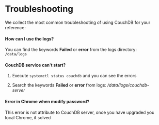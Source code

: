 # Troubleshooting

We collect the most common troubleshooting of using CouchDB for your reference:

#### How can I use the logs?

You can find the keywords **Failed** or **error** from the logs directory: `/data/logs`

#### CouchDB service can't start?

1. Execute `systemctl status couchdb` and you can see the errors

2. Search the keywords **Failed** or **error** from logs: */data/logs/couchdb-server*

#### Error in Chrome when modify password?

This error is not attribute to CouchDB server, once you have upgraded you local Chrome, it solved